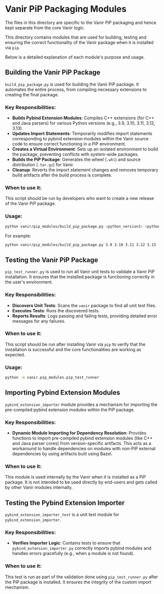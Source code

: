 # Vanir PiP Packaging Modules

The files in this directory are specific to the Vanir PiP packaging and hence
kept separate from the core Vanir logic.

This directory contains modules that are used for building, testing and ensuring
the correct functionality of the Vanir package when it is installed via `pip`.

Below is a detailed explanation of each module's purpose and usage.

## Building the Vanir PiP Package

`build_pip_package.py` is used for building the Vanir PiP package. It automates
the entire process, from compiling necessary extensions to creating the final
package.

### Key Responsibilities:

*   **Builds Pybind Extension Modules**: Compiles C++ extensions (for C++ and
Java parsers) for various Python versions (e.g., 3.9, 3.10, 3.11, 3.12, 3.13).
*   **Updates Import Statements**: Temporarily modifies import statements
corresponding to pybind extension modules within the Vanir source code to ensure
correct functioning in a PiP environment.
*   **Creates a Virtual Environment**: Sets up an isolated environment to build
the package, preventing conflicts with system-wide packages.
*   **Builds the PiP Package**: Generates the wheel (`.whl`) and source
distribution (`.tar.gz`) for Vanir.
*   **Cleanup**: Reverts the import statement changes and removes temporary
build artifacts after the build process is complete.

### When to use it:

This script should be run by developers who want to create a new release of the
Vanir PiP package.

### Usage:
```sh
python vanir/pip_modules/build_pip_package.py <python_version1> <python_version2> ...
```
For example:

```sh
python vanir/pip_modules/build_pip_package.py 3.9 3.10 3.11 3.12 3.13
```

## Testing the Vanir PiP Package

`pip_test_runner.py` is used to run all Vanir unit tests to validate a Vanir PiP
installation. It ensures that the installed package is functioning correctly in
the user's environment.

### Key Responsibilities:

*   **Discovers Unit Tests**: Scans the `vanir` package to find all unit test
files.
*   **Executes Tests**: Runs the discovered tests.
*   **Reports Results**: Logs passing and failing tests, providing detailed
error messages for any failures.

### When to use it:

This script should be run after installing Vanir via `pip` to verify that the
installation is successful and the core functionalities are working as expected.

### Usage:
```sh
python -m vanir.pip_modules.pip_test_runner
```

## Importing Pybind Extension Modules

`pybind_extension_importer` module provides a mechanism for importing the
pre-compiled pybind extension modules within the PiP package.

### Key Responsibilities:

*   **Dynamic Module Importing for Dependency Resolution**: Provides functions
to import pre-compiled pybind extension modules (like C++ and Java parser cores)
from version-specific artifacts. This acts as a workaround to handle
dependencies on modules with non-PiP external dependencies by using artifacts
built using Bazel.

### When to use it:

This module is used internally by the Vanir when it is installed as a PiP
package. It is not intended to be used directly by end-users and gets called by
other Vanir modules internally.

## Testing the Pybind Extension Importer

`pybind_extension_importer_test` is a unit test module for
`pybind_extension_importer`.

### Key Responsibilities:

*   **Verifies Importer Logic**: Contains tests to ensure that
`pybind_extension_importer.py` correctly imports pybind modules and handles
errors gracefully (e.g., when a module is not found).

### When to use it:

This test is run as part of the validation done using `pip_test_runner.py` after
the PiP package is installed. It ensures the integrity of the custom import
mechanism.
